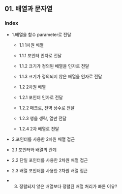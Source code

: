 ## 01. 배열과 문자열
### Index
* 1.배열을 함수 parameter로 전달 
  * 1.1 1차원 배열
   * 1.1.1 포인터 인자로 전달
   * 1.1.2 크기가 정의된 배열을 인자로 전달
   * 1.1.3 크기가 정의되지 않은 배열을 인자로 전달

  * 1.2 2차원 배열
   * 1.2.1 포인터 인자로 전달
   * 1.2.2 매크로, 전역 상수로 전달
   * 1.2.3 행을 생략, 열만 전달
   * 1.2.4 2차 배열로 전달

* 2.포인터를 사용한 2차원 배열 접근
 * 2.1 포인터와 배열의 관계
 * 2.2 단일 포인터를 사용한 2차원 배열 접근
 * 2.3 배열 포인터를 사용한 2차원 배열 접근
   
* 3. 정렬되지 않은 배열보다 정렬된 배열 처리가 빠른 이유?

